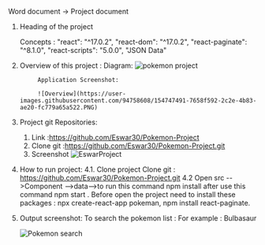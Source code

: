 Word document -> Project document 

1. Heading of the project 

      Concepts : 
          "react": "^17.0.2",
          "react-dom": "^17.0.2",
          "react-paginate": "^8.1.0",
          "react-scripts": "5.0.0",
           "JSON Data"
          
2. Overview of this project :
            Diagram:
            ![pokemon project](https://user-images.githubusercontent.com/94758608/154741750-69388957-2542-4339-bb57-13a126a46570.PNG)
            
            Application Screenshot:
            
            ![Overview](https://user-images.githubusercontent.com/94758608/154747491-7658f592-2c2e-4b83-ae20-fc779a65a522.PNG)
       
3.  Project git Repositories:
 
      1. Link :https://github.com/Eswar30/Pokemon-Project
      2. Clone git :https://github.com/Eswar30/Pokemon-Project.git
      3. Screenshot 
      ![EswarProject](https://user-images.githubusercontent.com/94758608/154742473-fe3332d9-b435-4caa-b0f6-3a70285d29b4.PNG)
         
4. How to run project: 
      4.1. Clone project 
                  Clone git : https://github.com/Eswar30/Pokemon-Project.git
      4.2 Open src -->Component -->data-->to run this command npm install after use this command npm start .
            Before open the project need to install these packages : npx create-react-app pokeman, npm install react-paginate. 
            
5. Output screenshot:
      To search the pokemon list : For example : Bulbasaur
      
      ![Pokemon search](https://user-images.githubusercontent.com/94758608/154746897-ce6ea4da-c15d-4a1f-922c-836de7068302.PNG)